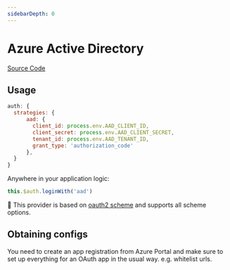 ```yaml
---
sidebarDepth: 0
---
```


# Azure Active Directory

[Source Code](https://github.com/nuxt-community/auth-module/blob/dev/lib/providers/aad.js)

## Usage

```js
auth: {
  strategies: {
      aad: {
        client_id: process.env.AAD_CLIENT_ID,
        client_secret: process.env.AAD_CLIENT_SECRET,
        tenant_id: process.env.AAD_TENANT_ID,
        grant_type: 'authorization_code'
      },
  }
}
```

Anywhere in your application logic:

```js
this.$auth.loginWith('aad')
```

💁 This provider is based on [oauth2 scheme](../schemes/oauth2.md) and supports all scheme options.

## Obtaining configs

You need to create an app registration from Azure Portal and make sure to set up everything for an OAuth app in the usual way. e.g. whitelist urls.